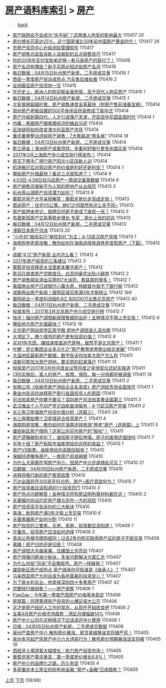 [房产语料库索引](../../README.md)  > [房产](房产.md)
====
> [back](../README.md)

- [房产联网会不会成为“杀手锏”？这两类人所受的影响最大](http://jkwz.applinzi.com/ittc/6957445896651408388.html#%E6%88%BF%E4%BA%A7%E8%81%94%E7%BD%91%E4%BC%9A%E4%B8%8D%E4%BC%9A%E6%88%90%E4%B8%BA%E2%80%9C%E6%9D%80%E6%89%8B%E9%94%8F%E2%80%9D%EF%BC%9F%E8%BF%99%E4%B8%A4%E7%B1%BB%E4%BA%BA%E6%89%80%E5%8F%97%E7%9A%84%E5%BD%B1%E5%93%8D%E6%9C%80%E5%A4%A7) 170417 *20* 
- [房价增长可高达25%，这个国家堪比30年前中国房产黄金时代！](http://jkwz.applinzi.com/ittc/6957424731744633860.html#%E6%88%BF%E4%BB%B7%E5%A2%9E%E9%95%BF%E5%8F%AF%E9%AB%98%E8%BE%BE25%25%EF%BC%8C%E8%BF%99%E4%B8%AA%E5%9B%BD%E5%AE%B6%E5%A0%AA%E6%AF%9430%E5%B9%B4%E5%89%8D%E4%B8%AD%E5%9B%BD%E6%88%BF%E4%BA%A7%E9%BB%84%E9%87%91%E6%97%B6%E4%BB%A3%EF%BC%81) 170417 *26* 
- [市房产信息中心升级测绘管理软件](http://jkwz.applinzi.com/ittc/6957411502716879877.html#%E5%B8%82%E6%88%BF%E4%BA%A7%E4%BF%A1%E6%81%AF%E4%B8%AD%E5%BF%83%E5%8D%87%E7%BA%A7%E6%B5%8B%E7%BB%98%E7%AE%A1%E7%90%86%E8%BD%AF%E4%BB%B6) 170417  
- [房产销售总监告诉新人该做到的五点销售技巧](http://jkwz.applinzi.com/ittc/6957302330499286020.html#%E6%88%BF%E4%BA%A7%E9%94%80%E5%94%AE%E6%80%BB%E7%9B%91%E5%91%8A%E8%AF%89%E6%96%B0%E4%BA%BA%E8%AF%A5%E5%81%9A%E5%88%B0%E7%9A%84%E4%BA%94%E7%82%B9%E9%94%80%E5%94%AE%E6%8A%80%E5%B7%A7) 170417  
- [你的2016年支付宝账单足够一套马来房产的首付了！](http://jkwz.applinzi.com/ittc/6957278129696539653.html#%E4%BD%A0%E7%9A%842016%E5%B9%B4%E6%94%AF%E4%BB%98%E5%AE%9D%E8%B4%A6%E5%8D%95%E8%B6%B3%E5%A4%9F%E4%B8%80%E5%A5%97%E9%A9%AC%E6%9D%A5%E6%88%BF%E4%BA%A7%E7%9A%84%E9%A6%96%E4%BB%98%E4%BA%86%EF%BC%81) 170416  
- [房产名词有哪些？新手买房必知这些房产名词](http://jkwz.applinzi.com/ittc/6957109376610468868.html#%E6%88%BF%E4%BA%A7%E5%90%8D%E8%AF%8D%E6%9C%89%E5%93%AA%E4%BA%9B%EF%BC%9F%E6%96%B0%E6%89%8B%E4%B9%B0%E6%88%BF%E5%BF%85%E7%9F%A5%E8%BF%99%E4%BA%9B%E6%88%BF%E4%BA%A7%E5%90%8D%E8%AF%8D) 170416  
- [每日数据：04月15日杭州房产新房、二手房成交量](http://jkwz.applinzi.com/ittc/6957057805973455877.html#%E6%AF%8F%E6%97%A5%E6%95%B0%E6%8D%AE%EF%BC%9A04%E6%9C%8815%E6%97%A5%E6%9D%AD%E5%B7%9E%E6%88%BF%E4%BA%A7%E6%96%B0%E6%88%BF%E3%80%81%E4%BA%8C%E6%89%8B%E6%88%BF%E6%88%90%E4%BA%A4%E9%87%8F) 170416 *1* 
- [西安一季度房产投诉成热点 汽车售后维权难](http://jkwz.applinzi.com/ittc/6956986716643656708.html#%E8%A5%BF%E5%AE%89%E4%B8%80%E5%AD%A3%E5%BA%A6%E6%88%BF%E4%BA%A7%E6%8A%95%E8%AF%89%E6%88%90%E7%83%AD%E7%82%B9+%E6%B1%BD%E8%BD%A6%E5%94%AE%E5%90%8E%E7%BB%B4%E6%9D%83%E9%9A%BE) 170416 *2* 
- [全球最佳房产投资地一览](http://jkwz.applinzi.com/ittc/6956780789663532037.html#%E5%85%A8%E7%90%83%E6%9C%80%E4%BD%B3%E6%88%BF%E4%BA%A7%E6%8A%95%E8%B5%84%E5%9C%B0%E4%B8%80%E8%A7%88) 170415  
- [在历史上，欧洲人的购买郁金香热情，高于现代人购买房产](http://jkwz.applinzi.com/ittc/6956727196440855557.html#%E5%9C%A8%E5%8E%86%E5%8F%B2%E4%B8%8A%EF%BC%8C%E6%AC%A7%E6%B4%B2%E4%BA%BA%E7%9A%84%E8%B4%AD%E4%B9%B0%E9%83%81%E9%87%91%E9%A6%99%E7%83%AD%E6%83%85%EF%BC%8C%E9%AB%98%E4%BA%8E%E7%8E%B0%E4%BB%A3%E4%BA%BA%E8%B4%AD%E4%B9%B0%E6%88%BF%E4%BA%A7) 170415 *1* 
- [每日数据：04月14日杭州房产新房、二手房成交量](http://jkwz.applinzi.com/ittc/6956688691899663364.html#%E6%AF%8F%E6%97%A5%E6%95%B0%E6%8D%AE%EF%BC%9A04%E6%9C%8814%E6%97%A5%E6%9D%AD%E5%B7%9E%E6%88%BF%E4%BA%A7%E6%96%B0%E6%88%BF%E3%80%81%E4%BA%8C%E6%89%8B%E6%88%BF%E6%88%90%E4%BA%A4%E9%87%8F) 170415 *1* 
- [北安普顿超越伦敦，房产销售速度全英最快（附房产售前准备宝典）](http://jkwz.applinzi.com/ittc/6956507272237810693.html#%E5%8C%97%E5%AE%89%E6%99%AE%E9%A1%BF%E8%B6%85%E8%B6%8A%E4%BC%A6%E6%95%A6%EF%BC%8C%E6%88%BF%E4%BA%A7%E9%94%80%E5%94%AE%E9%80%9F%E5%BA%A6%E5%85%A8%E8%8B%B1%E6%9C%80%E5%BF%AB%EF%BC%88%E9%99%84%E6%88%BF%E4%BA%A7%E5%94%AE%E5%89%8D%E5%87%86%E5%A4%87%E5%AE%9D%E5%85%B8%EF%BC%89) 170414  
- [郑州房产老板自建的500平休闲会所装修成了新中式](http://jkwz.applinzi.com/ittc/6956437335301424133.html#%E9%83%91%E5%B7%9E%E6%88%BF%E4%BA%A7%E8%80%81%E6%9D%BF%E8%87%AA%E5%BB%BA%E7%9A%84500%E5%B9%B3%E4%BC%91%E9%97%B2%E4%BC%9A%E6%89%80%E8%A3%85%E4%BF%AE%E6%88%90%E4%BA%86%E6%96%B0%E4%B8%AD%E5%BC%8F) 170414  
- [房产升级到第四代，人才引进落户天津，开启空中花园宜居时代](http://jkwz.applinzi.com/ittc/6956428415396742149.html#%E6%88%BF%E4%BA%A7%E5%8D%87%E7%BA%A7%E5%88%B0%E7%AC%AC%E5%9B%9B%E4%BB%A3%EF%BC%8C%E4%BA%BA%E6%89%8D%E5%BC%95%E8%BF%9B%E8%90%BD%E6%88%B7%E5%A4%A9%E6%B4%A5%EF%BC%8C%E5%BC%80%E5%90%AF%E7%A9%BA%E4%B8%AD%E8%8A%B1%E5%9B%AD%E5%AE%9C%E5%B1%85%E6%97%B6%E4%BB%A3) 170414 *1* 
- [内幕：希腊房产跟希腊经济的蛛丝马迹](http://jkwz.applinzi.com/ittc/6956420501034501125.html#%E5%86%85%E5%B9%95%EF%BC%9A%E5%B8%8C%E8%85%8A%E6%88%BF%E4%BA%A7%E8%B7%9F%E5%B8%8C%E8%85%8A%E7%BB%8F%E6%B5%8E%E7%9A%84%E8%9B%9B%E4%B8%9D%E9%A9%AC%E8%BF%B9) 170414  
- [区块链将如何改变澳大利亚房产市场](http://jkwz.applinzi.com/ittc/6956412054960342021.html#%E5%8C%BA%E5%9D%97%E9%93%BE%E5%B0%86%E5%A6%82%E4%BD%95%E6%94%B9%E5%8F%98%E6%BE%B3%E5%A4%A7%E5%88%A9%E4%BA%9A%E6%88%BF%E4%BA%A7%E5%B8%82%E5%9C%BA) 170414  
- [重庆重拳整治违规房产销售：7大套路进“黑名单”](http://jkwz.applinzi.com/ittc/6956337088952796164.html#%E9%87%8D%E5%BA%86%E9%87%8D%E6%8B%B3%E6%95%B4%E6%B2%BB%E8%BF%9D%E8%A7%84%E6%88%BF%E4%BA%A7%E9%94%80%E5%94%AE%EF%BC%9A7%E5%A4%A7%E5%A5%97%E8%B7%AF%E8%BF%9B%E2%80%9C%E9%BB%91%E5%90%8D%E5%8D%95%E2%80%9D) 170414 *18* 
- [每日数据：04月13日杭州房产新房、二手房成交量](http://jkwz.applinzi.com/ittc/6956323016127546372.html#%E6%AF%8F%E6%97%A5%E6%95%B0%E6%8D%AE%EF%BC%9A04%E6%9C%8813%E6%97%A5%E6%9D%AD%E5%B7%9E%E6%88%BF%E4%BA%A7%E6%96%B0%E6%88%BF%E3%80%81%E4%BA%8C%E6%89%8B%E6%88%BF%E6%88%90%E4%BA%A4%E9%87%8F) 170414  
- [乾立基金丨澳洲房产成香饽饽，多重利好吸引更多中国买家](http://jkwz.applinzi.com/ittc/6956319419482506245.html#%E4%B9%BE%E7%AB%8B%E5%9F%BA%E9%87%91%E4%B8%A8%E6%BE%B3%E6%B4%B2%E6%88%BF%E4%BA%A7%E6%88%90%E9%A6%99%E9%A5%BD%E9%A5%BD%EF%BC%8C%E5%A4%9A%E9%87%8D%E5%88%A9%E5%A5%BD%E5%90%B8%E5%BC%95%E6%9B%B4%E5%A4%9A%E4%B8%AD%E5%9B%BD%E4%B9%B0%E5%AE%B6) 170414  
- [2017年3月上海房产中介成交排行榜发布！](http://jkwz.applinzi.com/ittc/6956315365469586436.html#2017%E5%B9%B43%E6%9C%88%E4%B8%8A%E6%B5%B7%E6%88%BF%E4%BA%A7%E4%B8%AD%E4%BB%8B%E6%88%90%E4%BA%A4%E6%8E%92%E8%A1%8C%E6%A6%9C%E5%8F%91%E5%B8%83%EF%BC%81) 170414  
- [房天下携手广德行房产阳光小区店新人训](http://jkwz.applinzi.com/ittc/6956314191970436100.html#%E6%88%BF%E5%A4%A9%E4%B8%8B%E6%90%BA%E6%89%8B%E5%B9%BF%E5%BE%B7%E8%A1%8C%E6%88%BF%E4%BA%A7%E9%98%B3%E5%85%89%E5%B0%8F%E5%8C%BA%E5%BA%97%E6%96%B0%E4%BA%BA%E8%AE%AD) 170414  
- [机场搬迁后对周边房产的价值是利好还是利空？](http://jkwz.applinzi.com/ittc/6956312332689998853.html#%E6%9C%BA%E5%9C%BA%E6%90%AC%E8%BF%81%E5%90%8E%E5%AF%B9%E5%91%A8%E8%BE%B9%E6%88%BF%E4%BA%A7%E7%9A%84%E4%BB%B7%E5%80%BC%E6%98%AF%E5%88%A9%E5%A5%BD%E8%BF%98%E6%98%AF%E5%88%A9%E7%A9%BA%EF%BC%9F) 170414 *1* 
- [哪些房产升值最快？看这三点就知道了！](http://jkwz.applinzi.com/ittc/6956027378387125253.html#%E5%93%AA%E4%BA%9B%E6%88%BF%E4%BA%A7%E5%8D%87%E5%80%BC%E6%9C%80%E5%BF%AB%EF%BC%9F%E7%9C%8B%E8%BF%99%E4%B8%89%E7%82%B9%E5%B0%B1%E7%9F%A5%E9%81%93%E4%BA%86%EF%BC%81) 170414 *9* 
- [4.03日-4.09日驻马店房产一周成交备案数据](http://jkwz.applinzi.com/ittc/6956299449180619781.html#4.03%E6%97%A5-4.09%E6%97%A5%E9%A9%BB%E9%A9%AC%E5%BA%97%E6%88%BF%E4%BA%A7%E4%B8%80%E5%91%A8%E6%88%90%E4%BA%A4%E5%A4%87%E6%A1%88%E6%95%B0%E6%8D%AE) 170414 *6* 
- [房产销售员揭秘不为人知的房地产从业经历](http://jkwz.applinzi.com/ittc/6956128588272239620.html#%E6%88%BF%E4%BA%A7%E9%94%80%E5%94%AE%E5%91%98%E6%8F%AD%E7%A7%98%E4%B8%8D%E4%B8%BA%E4%BA%BA%E7%9F%A5%E7%9A%84%E6%88%BF%E5%9C%B0%E4%BA%A7%E4%BB%8E%E4%B8%9A%E7%BB%8F%E5%8E%86) 170413 *3* 
- [杭州青山湖房产投资潜力如何？](http://jkwz.applinzi.com/ittc/6956125755103773701.html#%E6%9D%AD%E5%B7%9E%E9%9D%92%E5%B1%B1%E6%B9%96%E6%88%BF%E4%BA%A7%E6%8A%95%E8%B5%84%E6%BD%9C%E5%8A%9B%E5%A6%82%E4%BD%95%EF%BC%9F) 170413 *9* 
- [葡萄牙房产大亨亲授解答：葡萄牙房价走高成定局！](http://jkwz.applinzi.com/ittc/6956069188014703621.html#%E8%91%A1%E8%90%84%E7%89%99%E6%88%BF%E4%BA%A7%E5%A4%A7%E4%BA%A8%E4%BA%B2%E6%8E%88%E8%A7%A3%E7%AD%94%EF%BC%9A%E8%91%A1%E8%90%84%E7%89%99%E6%88%BF%E4%BB%B7%E8%B5%B0%E9%AB%98%E6%88%90%E5%AE%9A%E5%B1%80%EF%BC%81) 170413  
- [图说房产｜住宅VS公寓，她们之间居然有这么多不同~](http://jkwz.applinzi.com/ittc/6956068521359442949.html#%E5%9B%BE%E8%AF%B4%E6%88%BF%E4%BA%A7%EF%BD%9C%E4%BD%8F%E5%AE%85VS%E5%85%AC%E5%AF%93%EF%BC%8C%E5%A5%B9%E4%BB%AC%E4%B9%8B%E9%97%B4%E5%B1%85%E7%84%B6%E6%9C%89%E8%BF%99%E4%B9%88%E5%A4%9A%E4%B8%8D%E5%90%8C%7E) 170413  
- [房产抵押未登记，抵押合同是不是成了废纸一张？](http://jkwz.applinzi.com/ittc/6956050289374282757.html#%E6%88%BF%E4%BA%A7%E6%8A%B5%E6%8A%BC%E6%9C%AA%E7%99%BB%E8%AE%B0%EF%BC%8C%E6%8A%B5%E6%8A%BC%E5%90%88%E5%90%8C%E6%98%AF%E4%B8%8D%E6%98%AF%E6%88%90%E4%BA%86%E5%BA%9F%E7%BA%B8%E4%B8%80%E5%BC%A0%EF%BC%9F) 170413 *5* 
- [布里斯班房产交易量稳步增长 专家：房价上涨的前兆](http://jkwz.applinzi.com/ittc/6956042421304558597.html#%E5%B8%83%E9%87%8C%E6%96%AF%E7%8F%AD%E6%88%BF%E4%BA%A7%E4%BA%A4%E6%98%93%E9%87%8F%E7%A8%B3%E6%AD%A5%E5%A2%9E%E9%95%BF+%E4%B8%93%E5%AE%B6%EF%BC%9A%E6%88%BF%E4%BB%B7%E4%B8%8A%E6%B6%A8%E7%9A%84%E5%89%8D%E5%85%86) 170413  
- [每日数据：04月12日杭州房产新房、二手房成交量](http://jkwz.applinzi.com/ittc/6955955123141477380.html#%E6%AF%8F%E6%97%A5%E6%95%B0%E6%8D%AE%EF%BC%9A04%E6%9C%8812%E6%97%A5%E6%9D%AD%E5%B7%9E%E6%88%BF%E4%BA%A7%E6%96%B0%E6%88%BF%E3%80%81%E4%BA%8C%E6%89%8B%E6%88%BF%E6%88%90%E4%BA%A4%E9%87%8F) 170413  
- [浅聊日本房产泡沫](http://jkwz.applinzi.com/ittc/6955941357762905093.html#%E6%B5%85%E8%81%8A%E6%97%A5%E6%9C%AC%E6%88%BF%E4%BA%A7%E6%B3%A1%E6%B2%AB) 170413 *20* 
- [“小升初”继续实行“单校划片”为主｜4-13武汉房产早报](http://jkwz.applinzi.com/ittc/6955931340380832773.html#%E2%80%9C%E5%B0%8F%E5%8D%87%E5%88%9D%E2%80%9D%E7%BB%A7%E7%BB%AD%E5%AE%9E%E8%A1%8C%E2%80%9C%E5%8D%95%E6%A0%A1%E5%88%92%E7%89%87%E2%80%9D%E4%B8%BA%E4%B8%BB%EF%BD%9C4-13%E6%AD%A6%E6%B1%89%E6%88%BF%E4%BA%A7%E6%97%A9%E6%8A%A5) 170413 *1* 
- [海南购养老房攻略：教你如何在海南选择旅游养老度假房产（下篇）](http://jkwz.applinzi.com/ittc/6955784308559184900.html#%E6%B5%B7%E5%8D%97%E8%B4%AD%E5%85%BB%E8%80%81%E6%88%BF%E6%94%BB%E7%95%A5%EF%BC%9A%E6%95%99%E4%BD%A0%E5%A6%82%E4%BD%95%E5%9C%A8%E6%B5%B7%E5%8D%97%E9%80%89%E6%8B%A9%E6%97%85%E6%B8%B8%E5%85%BB%E8%80%81%E5%BA%A6%E5%81%87%E6%88%BF%E4%BA%A7%EF%BC%88%E4%B8%8B%E7%AF%87%EF%BC%89) 170413 *9* 
- [成都“4.12”房产新政 业内怎么看？](http://jkwz.applinzi.com/ittc/6955765230968767493.html#%E6%88%90%E9%83%BD%E2%80%9C4.12%E2%80%9D%E6%88%BF%E4%BA%A7%E6%96%B0%E6%94%BF+%E4%B8%9A%E5%86%85%E6%80%8E%E4%B9%88%E7%9C%8B%EF%BC%9F) 170412 *4* 
- [2017年房产投资的三条建议](http://jkwz.applinzi.com/ittc/6955716521199404036.html#2017%E5%B9%B4%E6%88%BF%E4%BA%A7%E6%8A%95%E8%B5%84%E7%9A%84%E4%B8%89%E6%9D%A1%E5%BB%BA%E8%AE%AE) 170412 *3* 
- [葡萄牙投资移民关注里斯本奢华房产！](http://jkwz.applinzi.com/ittc/6955698312039629828.html#%E8%91%A1%E8%90%84%E7%89%99%E6%8A%95%E8%B5%84%E7%A7%BB%E6%B0%91%E5%85%B3%E6%B3%A8%E9%87%8C%E6%96%AF%E6%9C%AC%E5%A5%A2%E5%8D%8E%E6%88%BF%E4%BA%A7%EF%BC%81) 170412  
- [陈羽凡贱卖房产贷款度日，白百何豪宅出轨小鲜肉](http://jkwz.applinzi.com/ittc/6955695377582916613.html#%E9%99%88%E7%BE%BD%E5%87%A1%E8%B4%B1%E5%8D%96%E6%88%BF%E4%BA%A7%E8%B4%B7%E6%AC%BE%E5%BA%A6%E6%97%A5%EF%BC%8C%E7%99%BD%E7%99%BE%E4%BD%95%E8%B1%AA%E5%AE%85%E5%87%BA%E8%BD%A8%E5%B0%8F%E9%B2%9C%E8%82%89) 170412 *2* 
- [房产销售朋友道出买房的7大诀窍，套路真的很多！](http://jkwz.applinzi.com/ittc/6955694260216136708.html#%E6%88%BF%E4%BA%A7%E9%94%80%E5%94%AE%E6%9C%8B%E5%8F%8B%E9%81%93%E5%87%BA%E4%B9%B0%E6%88%BF%E7%9A%847%E5%A4%A7%E8%AF%80%E7%AA%8D%EF%BC%8C%E5%A5%97%E8%B7%AF%E7%9C%9F%E7%9A%84%E5%BE%88%E5%A4%9A%EF%BC%81) 170412 *1* 
- [美国商业房产已成银行心腹大患，特朗普也救不了银行股](http://jkwz.applinzi.com/ittc/6955658230586934277.html#%E7%BE%8E%E5%9B%BD%E5%95%86%E4%B8%9A%E6%88%BF%E4%BA%A7%E5%B7%B2%E6%88%90%E9%93%B6%E8%A1%8C%E5%BF%83%E8%85%B9%E5%A4%A7%E6%82%A3%EF%BC%8C%E7%89%B9%E6%9C%97%E6%99%AE%E4%B9%9F%E6%95%91%E4%B8%8D%E4%BA%86%E9%93%B6%E8%A1%8C%E8%82%A1) 170412  
- [成都再出房产新政！限购区域买房满3年才能转让](http://jkwz.applinzi.com/ittc/6955643318003303429.html#%E6%88%90%E9%83%BD%E5%86%8D%E5%87%BA%E6%88%BF%E4%BA%A7%E6%96%B0%E6%94%BF%EF%BC%81%E9%99%90%E8%B4%AD%E5%8C%BA%E5%9F%9F%E4%B9%B0%E6%88%BF%E6%BB%A13%E5%B9%B4%E6%89%8D%E8%83%BD%E8%BD%AC%E8%AE%A9) 170412 *194* 
- [晨鸣纸业一季度利润超6.8亿 拟8200万出售北京房产](http://jkwz.applinzi.com/ittc/6955605429714420741.html#%E6%99%A8%E9%B8%A3%E7%BA%B8%E4%B8%9A%E4%B8%80%E5%AD%A3%E5%BA%A6%E5%88%A9%E6%B6%A6%E8%B6%856.8%E4%BA%BF+%E6%8B%9F8200%E4%B8%87%E5%87%BA%E5%94%AE%E5%8C%97%E4%BA%AC%E6%88%BF%E4%BA%A7) 170412 *40* 
- [每日数据：04月11日杭州房产新房、二手房成交量](http://jkwz.applinzi.com/ittc/6955587652521821188.html#%E6%AF%8F%E6%97%A5%E6%95%B0%E6%8D%AE%EF%BC%9A04%E6%9C%8811%E6%97%A5%E6%9D%AD%E5%B7%9E%E6%88%BF%E4%BA%A7%E6%96%B0%E6%88%BF%E3%80%81%E4%BA%8C%E6%89%8B%E6%88%BF%E6%88%90%E4%BA%A4%E9%87%8F) 170412  
- [权威发布｜2017年3月北京房产中介成交排行榜](http://jkwz.applinzi.com/ittc/6955576112452207620.html#%E6%9D%83%E5%A8%81%E5%8F%91%E5%B8%83%EF%BD%9C2017%E5%B9%B43%E6%9C%88%E5%8C%97%E4%BA%AC%E6%88%BF%E4%BA%A7%E4%B8%AD%E4%BB%8B%E6%88%90%E4%BA%A4%E6%8E%92%E8%A1%8C%E6%A6%9C) 170412 *7* 
- [快讯！福州房产调控新政限售细则出炉！五种情况不得上市交易！](http://jkwz.applinzi.com/ittc/6955571524420502533.html#%E5%BF%AB%E8%AE%AF%EF%BC%81%E7%A6%8F%E5%B7%9E%E6%88%BF%E4%BA%A7%E8%B0%83%E6%8E%A7%E6%96%B0%E6%94%BF%E9%99%90%E5%94%AE%E7%BB%86%E5%88%99%E5%87%BA%E7%82%89%EF%BC%81%E4%BA%94%E7%A7%8D%E6%83%85%E5%86%B5%E4%B8%8D%E5%BE%97%E4%B8%8A%E5%B8%82%E4%BA%A4%E6%98%93%EF%BC%81) 170412 *6* 
- [哪些地方房产升值最快？](http://jkwz.applinzi.com/ittc/6955272399997109252.html#%E5%93%AA%E4%BA%9B%E5%9C%B0%E6%96%B9%E6%88%BF%E4%BA%A7%E5%8D%87%E5%80%BC%E6%9C%80%E5%BF%AB%EF%BC%9F) 170412 *19* 
- [北京房产网站禁学区房字眼 房地产调控进入深水期](http://jkwz.applinzi.com/ittc/6955559440425157637.html#%E5%8C%97%E4%BA%AC%E6%88%BF%E4%BA%A7%E7%BD%91%E7%AB%99%E7%A6%81%E5%AD%A6%E5%8C%BA%E6%88%BF%E5%AD%97%E7%9C%BC+%E6%88%BF%E5%9C%B0%E4%BA%A7%E8%B0%83%E6%8E%A7%E8%BF%9B%E5%85%A5%E6%B7%B1%E6%B0%B4%E6%9C%9F) 170412  
- [大湾区下，哪个城市的房产更有投资价值？](http://jkwz.applinzi.com/ittc/6955230734859109381.html#%E5%A4%A7%E6%B9%BE%E5%8C%BA%E4%B8%8B%EF%BC%8C%E5%93%AA%E4%B8%AA%E5%9F%8E%E5%B8%82%E7%9A%84%E6%88%BF%E4%BA%A7%E6%9B%B4%E6%9C%89%E6%8A%95%E8%B5%84%E4%BB%B7%E5%80%BC%EF%BC%9F) 170412 *9* 
- [买对1件东西，赚钱速度直追巴菲特，居然不是北京房产！](http://jkwz.applinzi.com/ittc/6955328524213814276.html#%E4%B9%B0%E5%AF%B91%E4%BB%B6%E4%B8%9C%E8%A5%BF%EF%BC%8C%E8%B5%9A%E9%92%B1%E9%80%9F%E5%BA%A6%E7%9B%B4%E8%BF%BD%E5%B7%B4%E8%8F%B2%E7%89%B9%EF%BC%8C%E5%B1%85%E7%84%B6%E4%B8%8D%E6%98%AF%E5%8C%97%E4%BA%AC%E6%88%BF%E4%BA%A7%EF%BC%81) 170411 *1* 
- [叶健：昆仑集团企业多元化之“房产教育体育商业结合发展”](http://jkwz.applinzi.com/ittc/6955326786975040517.html#%E5%8F%B6%E5%81%A5%EF%BC%9A%E6%98%86%E4%BB%91%E9%9B%86%E5%9B%A2%E4%BC%81%E4%B8%9A%E5%A4%9A%E5%85%83%E5%8C%96%E4%B9%8B%E2%80%9C%E6%88%BF%E4%BA%A7%E6%95%99%E8%82%B2%E4%BD%93%E8%82%B2%E5%95%86%E4%B8%9A%E7%BB%93%E5%90%88%E5%8F%91%E5%B1%95%E2%80%9D) 170411  
- [大温地区最新房产数据，数字告诉你加拿大房产怎么样](http://jkwz.applinzi.com/ittc/6955295367758349317.html#%E5%A4%A7%E6%B8%A9%E5%9C%B0%E5%8C%BA%E6%9C%80%E6%96%B0%E6%88%BF%E4%BA%A7%E6%95%B0%E6%8D%AE%EF%BC%8C%E6%95%B0%E5%AD%97%E5%91%8A%E8%AF%89%E4%BD%A0%E5%8A%A0%E6%8B%BF%E5%A4%A7%E6%88%BF%E4%BA%A7%E6%80%8E%E4%B9%88%E6%A0%B7) 170411  
- [成都可能加大房产供地，要买房的赶紧落户](http://jkwz.applinzi.com/ittc/6955278399600854021.html#%E6%88%90%E9%83%BD%E5%8F%AF%E8%83%BD%E5%8A%A0%E5%A4%A7%E6%88%BF%E4%BA%A7%E4%BE%9B%E5%9C%B0%EF%BC%8C%E8%A6%81%E4%B9%B0%E6%88%BF%E7%9A%84%E8%B5%B6%E7%B4%A7%E8%90%BD%E6%88%B7) 170411 *13* 
- [悦家房产2017年3月份月度会议暨月度之星颁奖仪式纪实报道](http://jkwz.applinzi.com/ittc/6955236431323743237.html#%E6%82%A6%E5%AE%B6%E6%88%BF%E4%BA%A72017%E5%B9%B43%E6%9C%88%E4%BB%BD%E6%9C%88%E5%BA%A6%E4%BC%9A%E8%AE%AE%E6%9A%A8%E6%9C%88%E5%BA%A6%E4%B9%8B%E6%98%9F%E9%A2%81%E5%A5%96%E4%BB%AA%E5%BC%8F%E7%BA%AA%E5%AE%9E%E6%8A%A5%E9%81%93) 170411  
- [CRS实施后，富人的房产、股票、保险、每一分钱都将被调查](http://jkwz.applinzi.com/ittc/6955223978980410372.html#CRS%E5%AE%9E%E6%96%BD%E5%90%8E%EF%BC%8C%E5%AF%8C%E4%BA%BA%E7%9A%84%E6%88%BF%E4%BA%A7%E3%80%81%E8%82%A1%E7%A5%A8%E3%80%81%E4%BF%9D%E9%99%A9%E3%80%81%E6%AF%8F%E4%B8%80%E5%88%86%E9%92%B1%E9%83%BD%E5%B0%86%E8%A2%AB%E8%B0%83%E6%9F%A5) 170411 *14* 
- [每日数据：04月10日杭州房产新房、二手房成交量](http://jkwz.applinzi.com/ittc/6955207543923147781.html#%E6%AF%8F%E6%97%A5%E6%95%B0%E6%8D%AE%EF%BC%9A04%E6%9C%8810%E6%97%A5%E6%9D%AD%E5%B7%9E%E6%88%BF%E4%BA%A7%E6%96%B0%E6%88%BF%E3%80%81%E4%BA%8C%E6%89%8B%E6%88%BF%E6%88%90%E4%BA%A4%E9%87%8F) 170411 *2* 
- [张掖公布《张掖市房产测绘企业名录库》房产测绘市场全面放开](http://jkwz.applinzi.com/ittc/6955204670921376772.html#%E5%BC%A0%E6%8E%96%E5%85%AC%E5%B8%83%E3%80%8A%E5%BC%A0%E6%8E%96%E5%B8%82%E6%88%BF%E4%BA%A7%E6%B5%8B%E7%BB%98%E4%BC%81%E4%B8%9A%E5%90%8D%E5%BD%95%E5%BA%93%E3%80%8B%E6%88%BF%E4%BA%A7%E6%B5%8B%E7%BB%98%E5%B8%82%E5%9C%BA%E5%85%A8%E9%9D%A2%E6%94%BE%E5%BC%80) 170411 *1* 
- [黄金州告诉你迪拜房产吸引各国投资人的原因](http://jkwz.applinzi.com/ittc/6955198812216902661.html#%E9%BB%84%E9%87%91%E5%B7%9E%E5%91%8A%E8%AF%89%E4%BD%A0%E8%BF%AA%E6%8B%9C%E6%88%BF%E4%BA%A7%E5%90%B8%E5%BC%95%E5%90%84%E5%9B%BD%E6%8A%95%E8%B5%84%E4%BA%BA%E7%9A%84%E5%8E%9F%E5%9B%A0) 170411  
- [司法拍卖房产你要不要买？深圳房产司法拍卖量全国第三](http://jkwz.applinzi.com/ittc/6955190281870771205.html#%E5%8F%B8%E6%B3%95%E6%8B%8D%E5%8D%96%E6%88%BF%E4%BA%A7%E4%BD%A0%E8%A6%81%E4%B8%8D%E8%A6%81%E4%B9%B0%EF%BC%9F%E6%B7%B1%E5%9C%B3%E6%88%BF%E4%BA%A7%E5%8F%B8%E6%B3%95%E6%8B%8D%E5%8D%96%E9%87%8F%E5%85%A8%E5%9B%BD%E7%AC%AC%E4%B8%89) 170411 *3* 
- [武汉推出个人不动产登记自助查询服务｜4-11武汉房产早报](http://jkwz.applinzi.com/ittc/6955190324031915013.html#%E6%AD%A6%E6%B1%89%E6%8E%A8%E5%87%BA%E4%B8%AA%E4%BA%BA%E4%B8%8D%E5%8A%A8%E4%BA%A7%E7%99%BB%E8%AE%B0%E8%87%AA%E5%8A%A9%E6%9F%A5%E8%AF%A2%E6%9C%8D%E5%8A%A1%EF%BD%9C4-11%E6%AD%A6%E6%B1%89%E6%88%BF%E4%BA%A7%E6%97%A9%E6%8A%A5) 170411 *2* 
- [长三角卫星城房产投资价值分析（连载三）](http://jkwz.applinzi.com/ittc/6954932288038110213.html#%E9%95%BF%E4%B8%89%E8%A7%92%E5%8D%AB%E6%98%9F%E5%9F%8E%E6%88%BF%E4%BA%A7%E6%8A%95%E8%B5%84%E4%BB%B7%E5%80%BC%E5%88%86%E6%9E%90%EF%BC%88%E8%BF%9E%E8%BD%BD%E4%B8%89%EF%BC%89) 170411 *34* 
- [长三角哪些哪个卫星城适合投资房产？](http://jkwz.applinzi.com/ittc/6954932288017138692.html#%E9%95%BF%E4%B8%89%E8%A7%92%E5%93%AA%E4%BA%9B%E5%93%AA%E4%B8%AA%E5%8D%AB%E6%98%9F%E5%9F%8E%E9%80%82%E5%90%88%E6%8A%95%E8%B5%84%E6%88%BF%E4%BA%A7%EF%BC%9F) 170411 *4* 
- [海南购房攻略：教你如何在海南选择旅游“养老”房产（选房篇）上](http://jkwz.applinzi.com/ittc/6955177119545033732.html#%E6%B5%B7%E5%8D%97%E8%B4%AD%E6%88%BF%E6%94%BB%E7%95%A5%EF%BC%9A%E6%95%99%E4%BD%A0%E5%A6%82%E4%BD%95%E5%9C%A8%E6%B5%B7%E5%8D%97%E9%80%89%E6%8B%A9%E6%97%85%E6%B8%B8%E2%80%9C%E5%85%BB%E8%80%81%E2%80%9D%E6%88%BF%E4%BA%A7%EF%BC%88%E9%80%89%E6%88%BF%E7%AF%87%EF%BC%89%E4%B8%8A) 170411 *5* 
- [雄安新区房产限购？这家公司买你房产的“股权”！](http://jkwz.applinzi.com/ittc/6955061327847490565.html#%E9%9B%84%E5%AE%89%E6%96%B0%E5%8C%BA%E6%88%BF%E4%BA%A7%E9%99%90%E8%B4%AD%EF%BC%9F%E8%BF%99%E5%AE%B6%E5%85%AC%E5%8F%B8%E4%B9%B0%E4%BD%A0%E6%88%BF%E4%BA%A7%E7%9A%84%E2%80%9C%E8%82%A1%E6%9D%83%E2%80%9D%EF%BC%81) 170411  
- [房产遗嘱被奶羊吃了，谁知房子随后垮塌，房子的废墟还值钱吗](http://jkwz.applinzi.com/ittc/6955054636301026308.html#%E6%88%BF%E4%BA%A7%E9%81%97%E5%98%B1%E8%A2%AB%E5%A5%B6%E7%BE%8A%E5%90%83%E4%BA%86%EF%BC%8C%E8%B0%81%E7%9F%A5%E6%88%BF%E5%AD%90%E9%9A%8F%E5%90%8E%E5%9E%AE%E5%A1%8C%EF%BC%8C%E6%88%BF%E5%AD%90%E7%9A%84%E5%BA%9F%E5%A2%9F%E8%BF%98%E5%80%BC%E9%92%B1%E5%90%97) 170411 *7* 
- [半年十倍？房产和股市谁能带给你这样的收益？](http://jkwz.applinzi.com/ittc/6954984459916018692.html#%E5%8D%8A%E5%B9%B4%E5%8D%81%E5%80%8D%EF%BC%9F%E6%88%BF%E4%BA%A7%E5%92%8C%E8%82%A1%E5%B8%82%E8%B0%81%E8%83%BD%E5%B8%A6%E7%BB%99%E4%BD%A0%E8%BF%99%E6%A0%B7%E7%9A%84%E6%94%B6%E7%9B%8A%EF%BC%9F) 170410 *1* 
- [房产VS股票，谁能带给你高额回报率？](http://jkwz.applinzi.com/ittc/6954984459916018693.html#%E6%88%BF%E4%BA%A7VS%E8%82%A1%E7%A5%A8%EF%BC%8C%E8%B0%81%E8%83%BD%E5%B8%A6%E7%BB%99%E4%BD%A0%E9%AB%98%E9%A2%9D%E5%9B%9E%E6%8A%A5%E7%8E%87%EF%BC%9F) 170410  
- [保姆持遗嘱争房产，一套房产却成祸根](http://jkwz.applinzi.com/ittc/6954938684100051972.html#%E4%BF%9D%E5%A7%86%E6%8C%81%E9%81%97%E5%98%B1%E4%BA%89%E6%88%BF%E4%BA%A7%EF%BC%8C%E4%B8%80%E5%A5%97%E6%88%BF%E4%BA%A7%E5%8D%B4%E6%88%90%E7%A5%B8%E6%A0%B9) 170410  
- [为什么大家都在骂房产中介，但房产中介还是随处可见？](http://jkwz.applinzi.com/ittc/6954929888774587397.html#%E4%B8%BA%E4%BB%80%E4%B9%88%E5%A4%A7%E5%AE%B6%E9%83%BD%E5%9C%A8%E9%AA%82%E6%88%BF%E4%BA%A7%E4%B8%AD%E4%BB%8B%EF%BC%8C%E4%BD%86%E6%88%BF%E4%BA%A7%E4%B8%AD%E4%BB%8B%E8%BF%98%E6%98%AF%E9%9A%8F%E5%A4%84%E5%8F%AF%E8%A7%81%EF%BC%9F) 170410 *21* 
- [日数据：04月09日杭州房产新房、二手房成交量](http://jkwz.applinzi.com/ittc/6954904782769751044.html#%E6%97%A5%E6%95%B0%E6%8D%AE%EF%BC%9A04%E6%9C%8809%E6%97%A5%E6%9D%AD%E5%B7%9E%E6%88%BF%E4%BA%A7%E6%96%B0%E6%88%BF%E3%80%81%E4%BA%8C%E6%89%8B%E6%88%BF%E6%88%90%E4%BA%A4%E9%87%8F) 170410  
- [迪拜将推行新的房产租赁政策](http://jkwz.applinzi.com/ittc/6954898594090976261.html#%E8%BF%AA%E6%8B%9C%E5%B0%86%E6%8E%A8%E8%A1%8C%E6%96%B0%E7%9A%84%E6%88%BF%E4%BA%A7%E7%A7%9F%E8%B5%81%E6%94%BF%E7%AD%96) 170410  
- [万达全国将开300家牙科诊所，房产+医疗意欲何为？](http://jkwz.applinzi.com/ittc/6954849981881123844.html#%E4%B8%87%E8%BE%BE%E5%85%A8%E5%9B%BD%E5%B0%86%E5%BC%80300%E5%AE%B6%E7%89%99%E7%A7%91%E8%AF%8A%E6%89%80%EF%BC%8C%E6%88%BF%E4%BA%A7%2B%E5%8C%BB%E7%96%97%E6%84%8F%E6%AC%B2%E4%BD%95%E4%B8%BA%EF%BC%9F) 170410 *7* 
- [房产投资者应该知道的1个投资窍门](http://jkwz.applinzi.com/ittc/6954845667188016132.html#%E6%88%BF%E4%BA%A7%E6%8A%95%E8%B5%84%E8%80%85%E5%BA%94%E8%AF%A5%E7%9F%A5%E9%81%93%E7%9A%841%E4%B8%AA%E6%8A%95%E8%B5%84%E7%AA%8D%E9%97%A8) 170410 *3* 
- [房产热点问题解答！各种情况开购房证明所需材料都在这！](http://jkwz.applinzi.com/ittc/6954822603565958148.html#%E6%88%BF%E4%BA%A7%E7%83%AD%E7%82%B9%E9%97%AE%E9%A2%98%E8%A7%A3%E7%AD%94%EF%BC%81%E5%90%84%E7%A7%8D%E6%83%85%E5%86%B5%E5%BC%80%E8%B4%AD%E6%88%BF%E8%AF%81%E6%98%8E%E6%89%80%E9%9C%80%E6%9D%90%E6%96%99%E9%83%BD%E5%9C%A8%E8%BF%99%EF%BC%81) 170410 *2* 
- [夫妻婚内协议约定房产赠与另外一方的风险](http://jkwz.applinzi.com/ittc/6954817757156738052.html#%E5%A4%AB%E5%A6%BB%E5%A9%9A%E5%86%85%E5%8D%8F%E8%AE%AE%E7%BA%A6%E5%AE%9A%E6%88%BF%E4%BA%A7%E8%B5%A0%E4%B8%8E%E5%8F%A6%E5%A4%96%E4%B8%80%E6%96%B9%E7%9A%84%E9%A3%8E%E9%99%A9) 170410  
- [房产投资高手告诉你的三大秘诀](http://jkwz.applinzi.com/ittc/6954668007073776645.html#%E6%88%BF%E4%BA%A7%E6%8A%95%E8%B5%84%E9%AB%98%E6%89%8B%E5%91%8A%E8%AF%89%E4%BD%A0%E7%9A%84%E4%B8%89%E5%A4%A7%E7%A7%98%E8%AF%80) 170410  
- [珠海：新购房产满3年才能上市交易](http://jkwz.applinzi.com/ittc/6954474812096381957.html#%E7%8F%A0%E6%B5%B7%EF%BC%9A%E6%96%B0%E8%B4%AD%E6%88%BF%E4%BA%A7%E6%BB%A13%E5%B9%B4%E6%89%8D%E8%83%BD%E4%B8%8A%E5%B8%82%E4%BA%A4%E6%98%93) 170410 *6* 
- [夫妻离婚房产如何分割](http://jkwz.applinzi.com/ittc/6954685542032737284.html#%E5%A4%AB%E5%A6%BB%E7%A6%BB%E5%A9%9A%E6%88%BF%E4%BA%A7%E5%A6%82%E4%BD%95%E5%88%86%E5%89%B2) 170410 *11* 
- [房产投资的三要素，买房、卖房、投资都应该知道！](http://jkwz.applinzi.com/ittc/6954522792488862724.html#%E6%88%BF%E4%BA%A7%E6%8A%95%E8%B5%84%E7%9A%84%E4%B8%89%E8%A6%81%E7%B4%A0%EF%BC%8C%E4%B9%B0%E6%88%BF%E3%80%81%E5%8D%96%E6%88%BF%E3%80%81%E6%8A%95%E8%B5%84%E9%83%BD%E5%BA%94%E8%AF%A5%E7%9F%A5%E9%81%93%EF%BC%81) 170409 *1* 
- [在重庆，投资房产应该如何选择](http://jkwz.applinzi.com/ittc/6954193181884285956.html#%E5%9C%A8%E9%87%8D%E5%BA%86%EF%BC%8C%E6%8A%95%E8%B5%84%E6%88%BF%E4%BA%A7%E5%BA%94%E8%AF%A5%E5%A6%82%E4%BD%95%E9%80%89%E6%8B%A9) 170408 *3* 
- [青岛公布楼市限购细则！过去2年内购买取得房产证的房子不能交易](http://jkwz.applinzi.com/ittc/6954135458085864452.html#%E9%9D%92%E5%B2%9B%E5%85%AC%E5%B8%83%E6%A5%BC%E5%B8%82%E9%99%90%E8%B4%AD%E7%BB%86%E5%88%99%EF%BC%81%E8%BF%87%E5%8E%BB2%E5%B9%B4%E5%86%85%E8%B4%AD%E4%B9%B0%E5%8F%96%E5%BE%97%E6%88%BF%E4%BA%A7%E8%AF%81%E7%9A%84%E6%88%BF%E5%AD%90%E4%B8%8D%E8%83%BD%E4%BA%A4%E6%98%93) 170408  
- [离婚！房产归你还是归我？](http://jkwz.applinzi.com/ittc/6954095154829984773.html#%E7%A6%BB%E5%A9%9A%EF%BC%81%E6%88%BF%E4%BA%A7%E5%BD%92%E4%BD%A0%E8%BF%98%E6%98%AF%E5%BD%92%E6%88%91%EF%BC%9F) 170408  
- [房产调控大杀器来袭，住建国土齐亮剑](http://jkwz.applinzi.com/ittc/6953933730359018501.html#%E6%88%BF%E4%BA%A7%E8%B0%83%E6%8E%A7%E5%A4%A7%E6%9D%80%E5%99%A8%E6%9D%A5%E8%A2%AD%EF%BC%8C%E4%BD%8F%E5%BB%BA%E5%9B%BD%E5%9C%9F%E9%BD%90%E4%BA%AE%E5%89%91) 170407  
- [房产母猪问题减少秘诀，多发问题解决方案汇总](http://jkwz.applinzi.com/ittc/6953863071419335685.html#%E6%88%BF%E4%BA%A7%E6%AF%8D%E7%8C%AA%E9%97%AE%E9%A2%98%E5%87%8F%E5%B0%91%E7%A7%98%E8%AF%80%EF%BC%8C%E5%A4%9A%E5%8F%91%E9%97%AE%E9%A2%98%E8%A7%A3%E5%86%B3%E6%96%B9%E6%A1%88%E6%B1%87%E6%80%BB) 170407  
- [为什么创投“泡沫”不会像股市、房产一样破掉？](http://jkwz.applinzi.com/ittc/6953732490710746117.html#%E4%B8%BA%E4%BB%80%E4%B9%88%E5%88%9B%E6%8A%95%E2%80%9C%E6%B3%A1%E6%B2%AB%E2%80%9D%E4%B8%8D%E4%BC%9A%E5%83%8F%E8%82%A1%E5%B8%82%E3%80%81%E6%88%BF%E4%BA%A7%E4%B8%80%E6%A0%B7%E7%A0%B4%E6%8E%89%EF%BC%9F) 170407  
- [雄安新区房产成热点 房产继承你可知谁是《继承人》？](http://jkwz.applinzi.com/ittc/6953732096089670660.html#%E9%9B%84%E5%AE%89%E6%96%B0%E5%8C%BA%E6%88%BF%E4%BA%A7%E6%88%90%E7%83%AD%E7%82%B9+%E6%88%BF%E4%BA%A7%E7%BB%A7%E6%89%BF%E4%BD%A0%E5%8F%AF%E7%9F%A5%E8%B0%81%E6%98%AF%E3%80%8A%E7%BB%A7%E6%89%BF%E4%BA%BA%E3%80%8B%EF%BC%9F) 170407  
- [马来西亚房产为何会成为各地富豪的投资宠儿？](http://jkwz.applinzi.com/ittc/6953720601419187204.html#%E9%A9%AC%E6%9D%A5%E8%A5%BF%E4%BA%9A%E6%88%BF%E4%BA%A7%E4%B8%BA%E4%BD%95%E4%BC%9A%E6%88%90%E4%B8%BA%E5%90%84%E5%9C%B0%E5%AF%8C%E8%B1%AA%E7%9A%84%E6%8A%95%E8%B5%84%E5%AE%A0%E5%84%BF%EF%BC%9F) 170407  
- [为了故乡的实业，他卖掉深圳四十多套房产](http://jkwz.applinzi.com/ittc/6953627335021560837.html#%E4%B8%BA%E4%BA%86%E6%95%85%E4%B9%A1%E7%9A%84%E5%AE%9E%E4%B8%9A%EF%BC%8C%E4%BB%96%E5%8D%96%E6%8E%89%E6%B7%B1%E5%9C%B3%E5%9B%9B%E5%8D%81%E5%A4%9A%E5%A5%97%E6%88%BF%E4%BA%A7) 170407 *42* 
- [您要转行做销售？——房产销售](http://jkwz.applinzi.com/ittc/6953546324271170564.html#%E6%82%A8%E8%A6%81%E8%BD%AC%E8%A1%8C%E5%81%9A%E9%94%80%E5%94%AE%EF%BC%9F%E2%80%94%E2%80%94%E6%88%BF%E4%BA%A7%E9%94%80%E5%94%AE) 170406 *1* 
- [FipeZap：今年第一季度巴西房产价格基本稳定](http://jkwz.applinzi.com/ittc/6953515894478210053.html#FipeZap%EF%BC%9A%E4%BB%8A%E5%B9%B4%E7%AC%AC%E4%B8%80%E5%AD%A3%E5%BA%A6%E5%B7%B4%E8%A5%BF%E6%88%BF%E4%BA%A7%E4%BB%B7%E6%A0%BC%E5%9F%BA%E6%9C%AC%E7%A8%B3%E5%AE%9A) 170406  
- [房屋篇｜阿德莱德房产投资的火爆区域大公开](http://jkwz.applinzi.com/ittc/6953514251858740229.html#%E6%88%BF%E5%B1%8B%E7%AF%87%EF%BD%9C%E9%98%BF%E5%BE%B7%E8%8E%B1%E5%BE%B7%E6%88%BF%E4%BA%A7%E6%8A%95%E8%B5%84%E7%9A%84%E7%81%AB%E7%88%86%E5%8C%BA%E5%9F%9F%E5%A4%A7%E5%85%AC%E5%BC%80) 170406  
- [这才是房产经纪人工作的常态，从现在开始改变吧](http://jkwz.applinzi.com/ittc/6953461108684882949.html#%E8%BF%99%E6%89%8D%E6%98%AF%E6%88%BF%E4%BA%A7%E7%BB%8F%E7%BA%AA%E4%BA%BA%E5%B7%A5%E4%BD%9C%E7%9A%84%E5%B8%B8%E6%80%81%EF%BC%8C%E4%BB%8E%E7%8E%B0%E5%9C%A8%E5%BC%80%E5%A7%8B%E6%94%B9%E5%8F%98%E5%90%A7) 170406 *2* 
- [全美4月房产价格市场趋势：湾区月增幅破14%](http://jkwz.applinzi.com/ittc/6953432908164498436.html#%E5%85%A8%E7%BE%8E4%E6%9C%88%E6%88%BF%E4%BA%A7%E4%BB%B7%E6%A0%BC%E5%B8%82%E5%9C%BA%E8%B6%8B%E5%8A%BF%EF%BC%9A%E6%B9%BE%E5%8C%BA%E6%9C%88%E5%A2%9E%E5%B9%85%E7%A0%B414%25) 170406  
- [房产中介公司在这种情况下应该退还中介费用](http://jkwz.applinzi.com/ittc/6953430454731539461.html#%E6%88%BF%E4%BA%A7%E4%B8%AD%E4%BB%8B%E5%85%AC%E5%8F%B8%E5%9C%A8%E8%BF%99%E7%A7%8D%E6%83%85%E5%86%B5%E4%B8%8B%E5%BA%94%E8%AF%A5%E9%80%80%E8%BF%98%E4%B8%AD%E4%BB%8B%E8%B4%B9%E7%94%A8) 170406 *1* 
- [日报：04月05日杭州房产新房、二手房成交数据](http://jkwz.applinzi.com/ittc/6953356883921470468.html#%E6%97%A5%E6%8A%A5%EF%BC%9A04%E6%9C%8805%E6%97%A5%E6%9D%AD%E5%B7%9E%E6%88%BF%E4%BA%A7%E6%96%B0%E6%88%BF%E3%80%81%E4%BA%8C%E6%89%8B%E6%88%BF%E6%88%90%E4%BA%A4%E6%95%B0%E6%8D%AE) 170406  
- [泉州严查房产中介 散布房价暴涨、房贷紧缩等谣言将被严惩！](http://jkwz.applinzi.com/ittc/6953177113812272133.html#%E6%B3%89%E5%B7%9E%E4%B8%A5%E6%9F%A5%E6%88%BF%E4%BA%A7%E4%B8%AD%E4%BB%8B+%E6%95%A3%E5%B8%83%E6%88%BF%E4%BB%B7%E6%9A%B4%E6%B6%A8%E3%80%81%E6%88%BF%E8%B4%B7%E7%B4%A7%E7%BC%A9%E7%AD%89%E8%B0%A3%E8%A8%80%E5%B0%86%E8%A2%AB%E4%B8%A5%E6%83%A9%EF%BC%81) 170405  
- [泉州本月起严惩房产中介六大违规行为！散布房价预期暴涨谣言将被](http://jkwz.applinzi.com/ittc/6953152691348964356.html#%E6%B3%89%E5%B7%9E%E6%9C%AC%E6%9C%88%E8%B5%B7%E4%B8%A5%E6%83%A9%E6%88%BF%E4%BA%A7%E4%B8%AD%E4%BB%8B%E5%85%AD%E5%A4%A7%E8%BF%9D%E8%A7%84%E8%A1%8C%E4%B8%BA%EF%BC%81%E6%95%A3%E5%B8%83%E6%88%BF%E4%BB%B7%E9%A2%84%E6%9C%9F%E6%9A%B4%E6%B6%A8%E8%B0%A3%E8%A8%80%E5%B0%86%E8%A2%AB) 170405 *19* 
- [西班牙入境游客大幅增长：助力房产投资市场！](http://jkwz.applinzi.com/ittc/6953100839941047300.html#%E8%A5%BF%E7%8F%AD%E7%89%99%E5%85%A5%E5%A2%83%E6%B8%B8%E5%AE%A2%E5%A4%A7%E5%B9%85%E5%A2%9E%E9%95%BF%EF%BC%9A%E5%8A%A9%E5%8A%9B%E6%88%BF%E4%BA%A7%E6%8A%95%E8%B5%84%E5%B8%82%E5%9C%BA%EF%BC%81) 170405  
- [葡萄牙房产需求量高：第一季度房价增长6.8%！](http://jkwz.applinzi.com/ittc/6953100465528112133.html#%E8%91%A1%E8%90%84%E7%89%99%E6%88%BF%E4%BA%A7%E9%9C%80%E6%B1%82%E9%87%8F%E9%AB%98%EF%BC%9A%E7%AC%AC%E4%B8%80%E5%AD%A3%E5%BA%A6%E6%88%BF%E4%BB%B7%E5%A2%9E%E9%95%BF6.8%25%EF%BC%81) 170405  
- [房产中介的品牌化之路，历久弥坚](http://jkwz.applinzi.com/ittc/6953095820848137220.html#%E6%88%BF%E4%BA%A7%E4%B8%AD%E4%BB%8B%E7%9A%84%E5%93%81%E7%89%8C%E5%8C%96%E4%B9%8B%E8%B7%AF%EF%BC%8C%E5%8E%86%E4%B9%85%E5%BC%A5%E5%9D%9A) 170405 *4* 
- [多家重庆本土房企纷纷布局金融 “房产+金融”已成趋势？](http://jkwz.applinzi.com/ittc/6953093181536224260.html#%E5%A4%9A%E5%AE%B6%E9%87%8D%E5%BA%86%E6%9C%AC%E5%9C%9F%E6%88%BF%E4%BC%81%E7%BA%B7%E7%BA%B7%E5%B8%83%E5%B1%80%E9%87%91%E8%9E%8D+%E2%80%9C%E6%88%BF%E4%BA%A7%2B%E9%87%91%E8%9E%8D%E2%80%9D%E5%B7%B2%E6%88%90%E8%B6%8B%E5%8A%BF%EF%BC%9F) 170405  


 [上页](房产40.md) [下页](房产38.md)          (39/99)